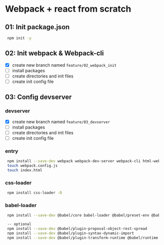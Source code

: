 # Webpack + react from scratch

## 01: Init package.json

```bash
 npm init -y
```

## 02: Init webpack & Webpack-cli

- [x] create new branch named `feature/02_webpack_init`
- [ ] install packages
- [ ] create directories and init files
- [ ] create init config file

## 03: Config devserver

### devserver

- [x] create new branch named `feature/03_devserver`
- [ ] install packages
- [ ] create directories and init files
- [ ] create init config file

### entry

```bash
 npm install --save-dev webpack webpack-dev-server webpack-cli html-webpack-plugin html-loader
 touch webpack.config.js
 touch index.html

```

### css-loader

```bash
 npm install css-loader -D
```

### babel-loader

```bash
 npm install --save-dev @babel/core babel-loader @babel/preset-env @babel/preset-react

 -- optional
 npm install --save-dev @babel/plugin-proposal-object-rest-spread
 npm install --save-dev @babel/plugin-syntax-dynamic-import
 npm install --save-dev @babel/plugin-transform-runtime @babel/runtime
```
